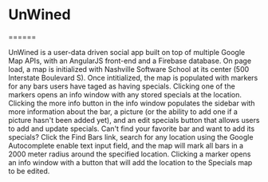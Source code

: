 # UnWined
======

UnWined is a user-data driven social app built on top of multiple Google Map APIs, with an AngularJS front-end and a Firebase database. On page load, a map is initialized with Nashville Software School at its center (500 Interstate Boulevard S). Once intitialized, the map is populated with markers for any bars users have taged as having specials. Clicking one of the markers opens an info window with any stored specials at the location. Clicking the more info button in the info window populates the sidebar with more information about the bar, a picture (or the ability to add one if a picture hasn't been added yet), and an edit specials button that allows users to add and update specials. Can't find your favorite bar and want to add its specials? Click the Find Bars link, search for any location using the Google Autocomplete enable text input field, and the map will mark all bars in a 2000 meter radius around the specified location. Clicking a marker opens an info window with a button that will add the location to the Specials map to be edited.
